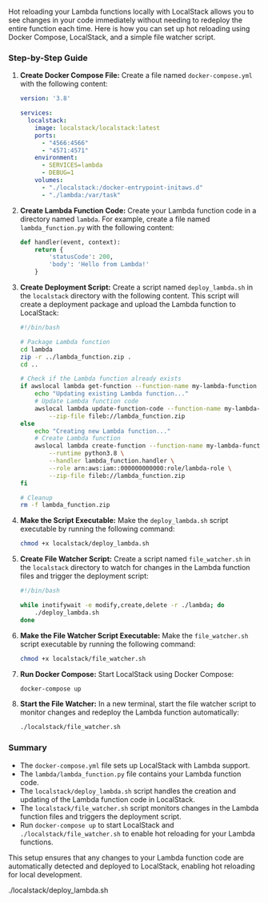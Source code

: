 Hot reloading your Lambda functions locally with LocalStack allows you to see changes in your code immediately without needing to redeploy the entire function each time. Here is how you can set up hot reloading using Docker Compose, LocalStack, and a simple file watcher script.

### Step-by-Step Guide

1. **Create Docker Compose File:**
   Create a file named `docker-compose.yml` with the following content:

   ```yaml name=docker-compose.yml
   version: '3.8'

   services:
     localstack:
       image: localstack/localstack:latest
       ports:
         - "4566:4566"
         - "4571:4571"
       environment:
         - SERVICES=lambda
         - DEBUG=1
       volumes:
         - "./localstack:/docker-entrypoint-initaws.d"
         - "./lambda:/var/task"
   ```

2. **Create Lambda Function Code:**
   Create your Lambda function code in a directory named `lambda`. For example, create a file named `lambda_function.py` with the following content:

   ```python name=lambda/lambda_function.py
   def handler(event, context):
       return {
           'statusCode': 200,
           'body': 'Hello from Lambda!'
       }
   ```

3. **Create Deployment Script:**
   Create a script named `deploy_lambda.sh` in the `localstack` directory with the following content. This script will create a deployment package and upload the Lambda function to LocalStack:

   ```bash name=localstack/deploy_lambda.sh
   #!/bin/bash

   # Package Lambda function
   cd lambda
   zip -r ../lambda_function.zip .
   cd ..

   # Check if the Lambda function already exists
   if awslocal lambda get-function --function-name my-lambda-function > /dev/null 2>&1; then
       echo "Updating existing Lambda function..."
       # Update Lambda function code
       awslocal lambda update-function-code --function-name my-lambda-function \
           --zip-file fileb://lambda_function.zip
   else
       echo "Creating new Lambda function..."
       # Create Lambda function
       awslocal lambda create-function --function-name my-lambda-function \
           --runtime python3.8 \
           --handler lambda_function.handler \
           --role arn:aws:iam::000000000000:role/lambda-role \
           --zip-file fileb://lambda_function.zip
   fi

   # Cleanup
   rm -f lambda_function.zip
   ```

4. **Make the Script Executable:**
   Make the `deploy_lambda.sh` script executable by running the following command:

   ```bash
   chmod +x localstack/deploy_lambda.sh
   ```

5. **Create File Watcher Script:**
   Create a script named `file_watcher.sh` in the `localstack` directory to watch for changes in the Lambda function files and trigger the deployment script:

   ```bash name=localstack/file_watcher.sh
   #!/bin/bash

   while inotifywait -e modify,create,delete -r ./lambda; do
       ./deploy_lambda.sh
   done
   ```

6. **Make the File Watcher Script Executable:**
   Make the `file_watcher.sh` script executable by running the following command:

   ```bash
   chmod +x localstack/file_watcher.sh
   ```

7. **Run Docker Compose:**
   Start LocalStack using Docker Compose:

   ```bash
   docker-compose up
   ```

8. **Start the File Watcher:**
   In a new terminal, start the file watcher script to monitor changes and redeploy the Lambda function automatically:

   ```bash
   ./localstack/file_watcher.sh
   ```

### Summary

- The `docker-compose.yml` file sets up LocalStack with Lambda support.
- The `lambda/lambda_function.py` file contains your Lambda function code.
- The `localstack/deploy_lambda.sh` script handles the creation and updating of the Lambda function code in LocalStack.
- The `localstack/file_watcher.sh` script monitors changes in the Lambda function files and triggers the deployment script.
- Run `docker-compose up` to start LocalStack and `./localstack/file_watcher.sh` to enable hot reloading for your Lambda functions.

This setup ensures that any changes to your Lambda function code are automatically detected and deployed to LocalStack, enabling hot reloading for local development.


./localstack/deploy_lambda.sh